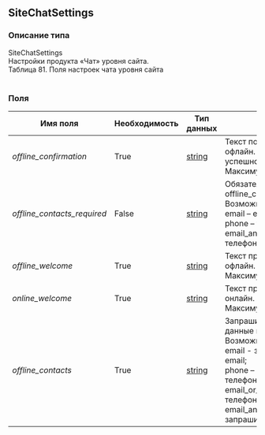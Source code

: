 
## SiteChatSettings

### Описание типа
SiteChatSettings<br/>Настройки продукта «Чат» уровня сайта.<br/>Таблица 81. Поля настроек чата уровня сайта<br/><br/>
### Поля

| Имя поля | Необходимость | Тип данных | Комментарий |
|---|---|---|---|
|*offline_confirmation*|True|[string](/docs/types/string.md)|Текст подтверждения в режиме офлайн. Отображается после успешной отправки запроса.<br/>Максимум 180 символов.<br/>|
|*offline_contacts_required*|False|[string](/docs/types/string.md)|Обязательность полей при offline_contacts=email_and_phone.<br/>Возможные значения:<br/>email – e-mail;<br/>phone – телефон;<br/>email_and_phone – email и телефон.<br/>|
|*offline_welcome*|True|[string](/docs/types/string.md)|Текст приветствия в режиме офлайн.<br/>Максимум 180 символов.<br/>|
|*online_welcome*|True|[string](/docs/types/string.md)|Текст приветствия в режиме онлайн.<br/>Максимум 180 символов.<br/>|
|*offline_contacts*|True|[string](/docs/types/string.md)|Запрашиваемые контактные данные в офлайн-режиме.<br/>Возможные значения:<br/>email -  запрашивается только email;<br/>phone – запрашивается только телефон;<br/>email_or_phone – запрашивается телефон или email;<br/>email_and_phone – запрашивается телефон и email.<br/>|
